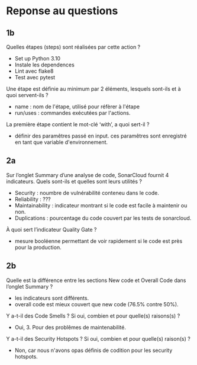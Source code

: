 # Reponse au questions

## 1b

Quelles étapes (steps) sont réalisées par cette action ?

- Set up Python 3.10
- Instale les dependences
- Lint avec flake8
- Test avec pytest

Une étape est définie au minimum par 2 éléments, lesquels sont-ils et
à quoi servent-ils ?

- name : nom de l'étape, utilisé pour réfèrer à l'étape
- run/uses : commandes exécutées par l'actions.

La première étape contient le mot-clé ‘with’, a quoi sert-il ?

- définir des paramêtres passé en input. ces paramêtres sont enregistré en tant que variable d'environnement.

## 2a

Sur l’onglet Summary d’une analyse de code, SonarCloud fournit 4 indicateurs.
Quels sont-ils et quelles sont leurs utilités ?

- Security : noumbre de vulnérabilité conteneu dans le code.
- Reliability : ???
- Maintainability : indicateur montrant si le code est facile à maintenir ou non.
- Duplications : pourcentage du code couvert par les tests de sonarcloud.

À quoi sert l’indicateur Quality Gate ?

- mesure booléenne permettant de voir rapidement si le code est près pour la production.

## 2b

Quelle est la différence entre les sections New code et Overall Code dans l’onglet Summary ?

- les indicateurs sont différents.
- overall code est mieux couvert que new code (76.5% contre 50%).

Y a-t-il des Code Smells ? Si oui, combien et pour quelle(s) raisons(s) ?

- Oui, 3. Pour des problêmes de maintenabilité.

Y a-t-il des Security Hotspots ? Si oui, combien et pour quelle(s) raison(s) ?

- Non, car nous n'avons opas définis de codition pour les security hotspots.
